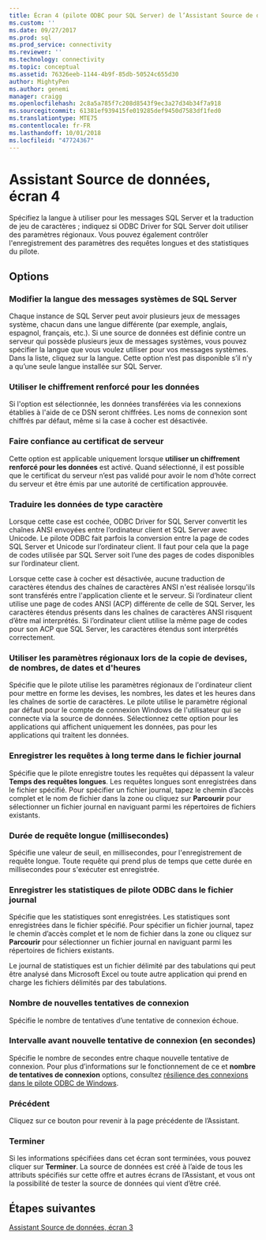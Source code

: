 ```yaml
---
title: Écran 4 (pilote ODBC pour SQL Server) de l’Assistant Source de données | Microsoft Docs
ms.custom: ''
ms.date: 09/27/2017
ms.prod: sql
ms.prod_service: connectivity
ms.reviewer: ''
ms.technology: connectivity
ms.topic: conceptual
ms.assetid: 76326eeb-1144-4b9f-85db-50524c655d30
author: MightyPen
ms.author: genemi
manager: craigg
ms.openlocfilehash: 2c8a5a785f7c208d8543f9ec3a27d34b34f7a918
ms.sourcegitcommit: 61381ef939415fe019285def9450d7583df1fed0
ms.translationtype: MTE75
ms.contentlocale: fr-FR
ms.lasthandoff: 10/01/2018
ms.locfileid: "47724367"
---
```

# <a name="data-source-wizard-screen-4"></a>Assistant Source de données, écran 4

Spécifiez la langue à utiliser pour les messages SQL Server et la traduction de jeu de caractères ; indiquez si ODBC Driver for SQL Server doit utiliser des paramètres régionaux. Vous pouvez également contrôler l'enregistrement des paramètres des requêtes longues et des statistiques du pilote.

## <a name="options"></a>Options

### <a name="change-the-language-of-sql-server-system-messages-to"></a>Modifier la langue des messages systèmes de SQL Server

Chaque instance de SQL Server peut avoir plusieurs jeux de messages système, chacun dans une langue différente (par exemple, anglais, espagnol, français, etc.). Si une source de données est définie contre un serveur qui possède plusieurs jeux de messages systèmes, vous pouvez spécifier la langue que vous voulez utiliser pour vos messages systèmes. Dans la liste, cliquez sur la langue. Cette option n’est pas disponible s’il n’y a qu’une seule langue installée sur SQL Server.

### <a name="use-strong-encryption-for-data"></a>Utiliser le chiffrement renforcé pour les données

Si l'option est sélectionnée, les données transférées via les connexions établies à l'aide de ce DSN seront chiffrées. Les noms de connexion sont chiffrés par défaut, même si la case à cocher est désactivée.

### <a name="trust-server-certificate"></a>Faire confiance au certificat de serveur

Cette option est applicable uniquement lorsque **utiliser un chiffrement renforcé pour les données** est activé. Quand sélectionné, il est possible que le certificat du serveur n’est pas validé pour avoir le nom d’hôte correct du serveur et être émis par une autorité de certification approuvée. 

### <a name="perform-translation-for-character-data"></a>Traduire les données de type caractère

Lorsque cette case est cochée, ODBC Driver for SQL Server convertit les chaînes ANSI envoyées entre l’ordinateur client et SQL Server avec Unicode. Le pilote ODBC fait parfois la conversion entre la page de codes SQL Server et Unicode sur l’ordinateur client. Il faut pour cela que la page de codes utilisée par SQL Server soit l’une des pages de codes disponibles sur l’ordinateur client.

Lorsque cette case à cocher est désactivée, aucune traduction de caractères étendus des chaînes de caractères ANSI n'est réalisée lorsqu'ils sont transférés entre l'application cliente et le serveur. Si l’ordinateur client utilise une page de codes ANSI (ACP) différente de celle de SQL Server, les caractères étendus présents dans les chaînes de caractères ANSI risquent d’être mal interprétés. Si l’ordinateur client utilise la même page de codes pour son ACP que SQL Server, les caractères étendus sont interprétés correctement.

### <a name="use-regional-settings-when-outputting-currency-numbers-dates-and-times"></a>Utiliser les paramètres régionaux lors de la copie de devises, de nombres, de dates et d'heures

Spécifie que le pilote utilise les paramètres régionaux de l'ordinateur client pour mettre en forme les devises, les nombres, les dates et les heures dans les chaînes de sortie de caractères. Le pilote utilise le paramètre régional par défaut pour le compte de connexion Windows de l'utilisateur qui se connecte via la source de données. Sélectionnez cette option pour les applications qui affichent uniquement les données, pas pour les applications qui traitent les données.

### <a name="save-long-running-queries-to-the-log-file"></a>Enregistrer les requêtes à long terme dans le fichier journal

Spécifie que le pilote enregistre toutes les requêtes qui dépassent la valeur **Temps des requêtes longues**. Les requêtes longues sont enregistrées dans le fichier spécifié. Pour spécifier un fichier journal, tapez le chemin d’accès complet et le nom de fichier dans la zone ou cliquez sur **Parcourir** pour sélectionner un fichier journal en naviguant parmi les répertoires de fichiers existants.

### <a name="long-query-time-milliseconds"></a>Durée de requête longue (millisecondes)

Spécifie une valeur de seuil, en millisecondes, pour l'enregistrement de requête longue. Toute requête qui prend plus de temps que cette durée en millisecondes pour s'exécuter est enregistrée.

### <a name="log-odbc-driver-statistics-to-the-log-file"></a>Enregistrer les statistiques de pilote ODBC dans le fichier journal

Spécifie que les statistiques sont enregistrées. Les statistiques sont enregistrées dans le fichier spécifié. Pour spécifier un fichier journal, tapez le chemin d’accès complet et le nom de fichier dans la zone ou cliquez sur **Parcourir** pour sélectionner un fichier journal en naviguant parmi les répertoires de fichiers existants.

Le journal de statistiques est un fichier délimité par des tabulations qui peut être analysé dans Microsoft Excel ou toute autre application qui prend en charge les fichiers délimités par des tabulations.

### <a name="connect-retry-count"></a>Nombre de nouvelles tentatives de connexion

Spécifie le nombre de tentatives d’une tentative de connexion échoue.

### <a name="connect-retry-interval-seconds"></a>Intervalle avant nouvelle tentative de connexion (en secondes)

Spécifie le nombre de secondes entre chaque nouvelle tentative de connexion. Pour plus d’informations sur le fonctionnement de ce et **nombre de tentatives de connexion** options, consultez [résilience des connexions dans le pilote ODBC de Windows](../../../connect/odbc/windows/connection-resiliency-in-the-windows-odbc-driver.md).

### <a name="back"></a>Précédent

Cliquez sur ce bouton pour revenir à la page précédente de l’Assistant.

### <a name="finish"></a>Terminer

Si les informations spécifiées dans cet écran sont terminées, vous pouvez cliquer sur **Terminer**. La source de données est créé à l’aide de tous les attributs spécifiés sur cette offre et autres écrans de l’Assistant, et vous ont la possibilité de tester la source de données qui vient d’être créé.

## <a name="next-steps"></a>Étapes suivantes

[Assistant Source de données, écran 3](../../../connect/odbc/windows/dsn-wizard-3.md)
